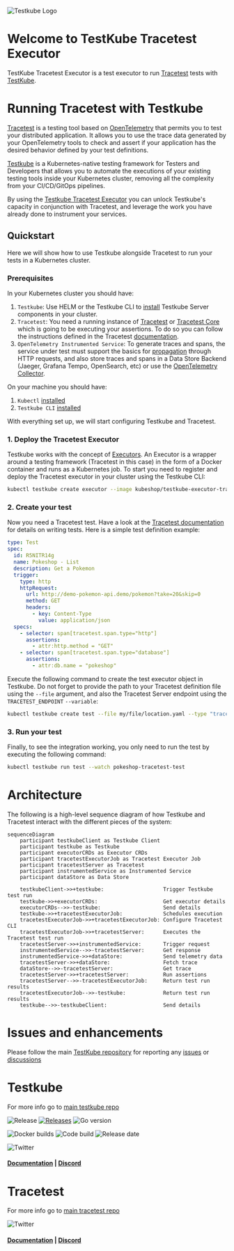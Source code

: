 ![Testkube Logo](https://raw.githubusercontent.com/kubeshop/testkube/main/assets/testkube-color-gray.png)

# Welcome to TestKube Tracetest Executor

TestKube Tracetest Executor is a test executor to run [Tracetest](https://tracetest.io/) tests with [TestKube](https://testkube.io).

# Running Tracetest with Testkube

[Tracetest](https://tracetest.io/) is a testing tool based on [OpenTelemetry](https://opentelemetry.io/) that permits you to test your distributed application. It allows you to use the trace data generated by your OpenTelemetry tools to check and assert if your application has the desired behavior defined by your test definitions.

[Testkube](https://testkube.io/) is a Kubernetes-native testing framework for Testers and Developers that allows you to automate the executions of your existing testing tools inside your Kubernetes cluster, removing all the complexity from your CI/CD/GitOps pipelines.

By using the [Testkube Tracetest Executor](https://github.com/kubeshop/testkube-executor-tracetest) you can unlock Testkube's capacity in conjunction with Tracetest, and leverage the work you have already done to instrument your services.

## Quickstart

Here we will show how to use Testkube alongside Tracetest to run your tests in a Kubernetes cluster.

### Prerequisites

In your Kubernetes cluster you should have:

1. `Testkube`: Use HELM or the Testkube CLI to [install](https://kubeshop.github.io/testkube/installing) Testkube Server components in your cluster.
2. `Tracetest`: You need a running instance of [Tracetest](https://docs.tracetest.io/getting-started/installation/) or [Tracetest Core](https://docs.tracetest.io/core/getting-started/installation/) which is going to be executing your assertions. To do so you can follow the instructions defined in the Tracetest [documentation](https://docs.tracetest.io/getting-started/overview).
3. `OpenTelemetry Instrumented Service`: To generate traces and spans, the service under test must support the basics for [propagation](https://opentelemetry.io/docs/reference/specification/context/api-propagators/) through HTTP requests, and also store traces and spans in a Data Store Backend (Jaeger, Grafana Tempo, OpenSearch, etc) or use the [OpenTelemetry Collector](https://docs.tracetest.io/configuration/overview#using-tracetest-without-a-trace-data-store).

On your machine you should have:

1. `Kubectl` [installed](https://kubernetes.io/docs/tasks/tools/)
2. `Testkube CLI` [installed](https://kubeshop.github.io/testkube/installing#1-installing-the-testkube-cli)

With everything set up, we will start configuring Testkube and Tracetest.

### 1. Deploy the Tracetest Executor

Testkube works with the concept of [Executors](https://kubeshop.github.io/testkube/test-types/executor-custom). An Executor is a wrapper around a testing framework (Tracetest in this case) in the form of a Docker container and runs as a Kubernetes job. To start you need to register and deploy the Tracetest executor in your cluster using the Testkube CLI:

```bash
kubectl testkube create executor --image kubeshop/testkube-executor-tracetest:latest --types "tracetest/test" --name tracetest-executor
```

### 2. Create your test

Now you need a Tracetest test. Have a look at the [Tracetest documentation](https://docs.tracetest.io/cli/creating-tests) for details on writing tests. Here is a simple test definition example:

```yaml
type: Test
spec:
  id: R5NITR14g
  name: Pokeshop - List
  description: Get a Pokemon
  trigger:
    type: http
    httpRequest:
      url: http://demo-pokemon-api.demo/pokemon?take=20&skip=0
      method: GET
      headers:
        - key: Content-Type
          value: application/json
  specs:
    - selector: span[tracetest.span.type="http"]
      assertions:
        - attr:http.method = "GET"
    - selector: span[tracetest.span.type="database"]
      assertions:
        - attr:db.name = "pokeshop"
```

Execute the following command to create the test executor object in Testkube. Do not forget to provide the path to your Tracetest definition file using the `--file` argument, and also the Tracetest Server endpoint using the `TRACETEST_ENDPOINT` `--variable`:

```bash
kubectl testkube create test --file my/file/location.yaml --type "tracetest/test" --name pokeshop-tracetest-test --variable TRACETEST_ENDPOINT=http://tracetest
```

### 3. Run your test

Finally, to see the integration working, you only need to run the test by executing the following command:

```bash
kubectl testkube run test --watch pokeshop-tracetest-test
```

# Architecture

The following is a high-level sequence diagram of how Testkube and Tracetest interact with the different pieces of the system:

```mermaid
sequenceDiagram
    participant testkubeClient as Testkube Client
    participant testkube as Testkube
    participant executorCRDs as Executor CRDs
    participant tracetestExecutorJob as Tracetest Executor Job
    participant tracetestServer as Tracetest
    participant instrumentedService as Instrumented Service
    participant dataStore as Data Store

    testkubeClient->>+testkube:                   Trigger Testkube test run
    testkube->>+executorCRDs:                     Get executor details
    executorCRDs-->>-testkube:                    Send details
    testkube->>+tracetestExecutorJob:             Schedules execution
    tracetestExecutorJob->>+tracetestExecutorJob: Configure Tracetest CLI
    tracetestExecutorJob->>+tracetestServer:      Executes the Tracetest test run
    tracetestServer->>+instrumentedService:       Trigger request
    instrumentedService-->>-tracetestServer:      Get response
    instrumentedService->>+dataStore:             Send telemetry data
    tracetestServer->>+dataStore:                 Fetch trace
    dataStore-->>-tracetestServer:                Get trace
    tracetestServer->>+tracetestServer:           Run assertions
    tracetestServer-->>-tracetestExecutorJob:     Return test run results
    tracetestExecutorJob-->>-testkube:            Return test run results
    testkube-->>-testkubeClient:                  Send details
```

# Issues and enhancements

Please follow the main [TestKube repository](https://github.com/kubeshop/testkube) for reporting any [issues](https://github.com/kubeshop/testkube/issues) or [discussions](https://github.com/kubeshop/testkube/discussions)

# Testkube

For more info go to [main testkube repo](https://github.com/kubeshop/testkube)

![Release](https://img.shields.io/github/v/release/kubeshop/testkube) [![Releases](https://img.shields.io/github/downloads/kubeshop/testkube/total.svg)](https://github.com/kubeshop/testkube/tags?label=Downloads) ![Go version](https://img.shields.io/github/go-mod/go-version/kubeshop/testkube)

![Docker builds](https://img.shields.io/docker/automated/kubeshop/testkube-api-server) ![Code build](https://img.shields.io/github/workflow/status/kubeshop/testkube/Code%20build%20and%20checks) ![Release date](https://img.shields.io/github/release-date/kubeshop/testkube)

![Twitter](https://img.shields.io/twitter/follow/thekubeshop?style=social)

#### [Documentation](https://kubeshop.github.io/testkube) | [Discord](https://discord.gg/hfq44wtR6Q)

# Tracetest

For more info go to [main tracetest repo](https://github.com/kubeshop/tracetest)

![Twitter](https://img.shields.io/twitter/follow/tracetest_io?style=social)

#### [Documentation](https://docs.tracetest.io/) | [Discord](https://discord.gg/6zupCZFQbe)